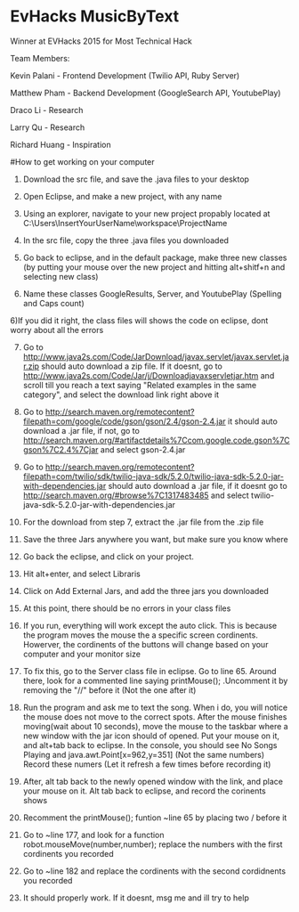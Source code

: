 # EvHacks MusicByText
Winner at EVHacks 2015 for Most Technical Hack

Team Members:

Kevin Palani - Frontend Development (Twilio API, Ruby Server)

Matthew Pham - Backend Development (GoogleSearch API, YoutubePlay)

Draco Li - Research

Larry Qu - Research

Richard Huang - Inspiration

#How to get working on your computer

1) Download the src file, and save the .java files to your desktop

2) Open Eclipse, and make a new project, with any name

3) Using an explorer, navigate to your new project propably located at C:\Users\InsertYourUserName\workspace\ProjectName

4) In the src file, copy the three .java files you downloaded

5) Go back to eclipse, and in the default package, make three new classes (by putting your mouse over the new project and hitting alt+shitf+n and selecting new class)

5) Name these classes GoogleResults, Server, and YoutubePlay (Spelling and Caps count)

6)If you did it right, the class files will shows the code on eclipse, dont worry about all the errors

7) Go to http://www.java2s.com/Code/JarDownload/javax.servlet/javax.servlet.jar.zip
should auto download a zip file. If it doesnt, go to http://www.java2s.com/Code/Jar/j/Downloadjavaxservletjar.htm and scroll till you reach a text saying "Related examples in the same category", and select the download link right above it

8) Go to http://search.maven.org/remotecontent?filepath=com/google/code/gson/gson/2.4/gson-2.4.jar it should auto download a .jar file, if not, go to http://search.maven.org/#artifactdetails%7Ccom.google.code.gson%7Cgson%7C2.4%7Cjar and select gson-2.4.jar

9) Go to http://search.maven.org/remotecontent?filepath=com/twilio/sdk/twilio-java-sdk/5.2.0/twilio-java-sdk-5.2.0-jar-with-dependencies.jar  should auto download a .jar file, if it doesnt go to http://search.maven.org/#browse%7C1317483485 and select twilio-java-sdk-5.2.0-jar-with-dependencies.jar

10) For the download from step 7, extract the .jar file from the .zip file

11) Save the three Jars anywhere you want, but make sure you know where

12) Go back the eclipse, and click on your project.

13) Hit alt+enter, and select Libraris

14) Click on Add External Jars, and add the three jars you downloaded

15) At this point, there should be no errors in your class files

16) If you run, everything will work except the auto click. This is because the program moves the mouse the a specific screen cordinents. Howerver, the cordinents of the buttons will change based on your computer and your monitor size

17) To fix this, go to the Server class file in eclipse. Go to line 65. Around there, look for a commented line saying printMouse(); .Uncomment it by removing the "//" before it (Not the one after it)

18) Run the program and ask me to text the song. When i do, you will notice the mouse does not move to the correct spots. After the mouse finishes moving(wait about 10 seconds), move the mouse to the taskbar where a new window with the jar icon should of opened. Put your mouse on it, and alt+tab back to eclipse. In the console, you should see No Songs Playing and java.awt.Point[x=962,y=351] (Not the same numbers) Record these numers (Let it refresh a few times before recording it)

19) After, alt tab back to the newly opened window with the link, and place your mouse on it. Alt tab back to eclipse, and record the corinents shows 

20) Recomment the printMouse(); funtion ~line 65 by placing two / before it

21) Go to ~line 177, and look for a function robot.mouseMove(number,number); replace the numbers with the first cordinents you recorded

22) Go to ~line 182 and replace the cordinents with the second cordidnents you recorded

23) It should properly work. If it doesnt, msg me and ill try to help
